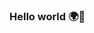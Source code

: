 ### Hello world 🌍👋

<!--
**Shweta029/Shweta029** is a ✨ _special_ ✨ repository because its `README.md` (this file) appears on your GitHub profile.

Here are some ideas to get you started:

- 🔭 I’m currently working on .Net Mvc Framework.
- 🔎 Precision, expertise and a touch of fitness - that's my approach to devlopment.
-->
